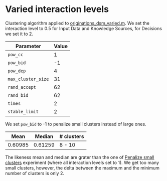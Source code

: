 # Varied interaction levels

Clustering algorithm applied to [originations_dsm_varied.m](/dsm/originations_dsm_varied.m). We set the interaction level to 0.5 for Input Data and Knowledge Sources, for Decisions we set it to 2.

| **Parameter**          | **Value** |
| --- | --- |
| `pow_cc`           |     1 |
| `pow_bid`          |    -1 |
| `pow_dep`          |     4 |
| `max_cluster_size` |    31 |
| `rand_accept`      |    62 |
| `rand_bid`         |    62 |
| `times`            |     2 |
| `stable_limit`     |     2 |

We set `pow_bid` to -1 to penalize small clusters instead of large ones.

| **Mean** | **Median** | **# clusters** |
| --- | --- | --- |
| 0.60985 | 0.61259 | 8 - 10 |

The likeness mean and median are grater than the one of [Penalize small clusters](/results/01-penalize-small-clusters) experiment (where all interaction levels set to 1). We get too many small clusters, however, the delta between the maximum and the minimum number of clusters is only 2.